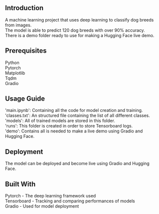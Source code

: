 ## Introduction
A machine learning project that uses deep learning to classify dog breeds from images.  
The model is able to predict 120 dog breeds with over 90% accuracy.  
There is a demo folder ready to use for making a Hugging Face live demo.  

## Prerequisites
Python  
Pytorch  
Matplotlib  
Tqdm  
Gradio  

## Usage Guide
'main.ipynb': Containing all the code for model creation and training.  
'classes.txt': An structured file containing the list of all different classes.  
'models': All of trained models are stored in this folder.  
'runs': This folder is created in order to store Tensorboard logs.  
'demo': Contains all is needed to make a live demo using Gradio and Hugging Face.  

## Deployment
The model can be deployed and become live using Gradio and Hugging Face.  

## Built With
Pytorch - The deep learning framework used  
Tensorboard - Tracking and comparing performances of models  
Gradio - Used for model deployment  
